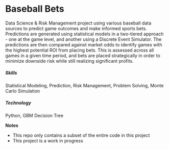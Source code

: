 # Baseball Bets

Data Science & Risk Management project using various baseball data sources to predict game outcomes and make informed sports bets. Predictions are generated using statistical models in a two-tiered approach - one at the game level, and another using a Discrete Event Simulator. The predictions are then compared against market odds to identify games with the highest potential ROI from placing bets. This is assessed across all games in a given time period, and bets are placed strategically in order to minimize downside risk while still realizing significant profits.

##### Skills
Statistical Modeling, Prediction, Risk Management, Problem Solving, Monte Carlo Simulation

##### Technology
Python, GBM Decision Tree

**Notes**
- This repo only contains a subset of the entire code in this project
- This project is a work in progress
